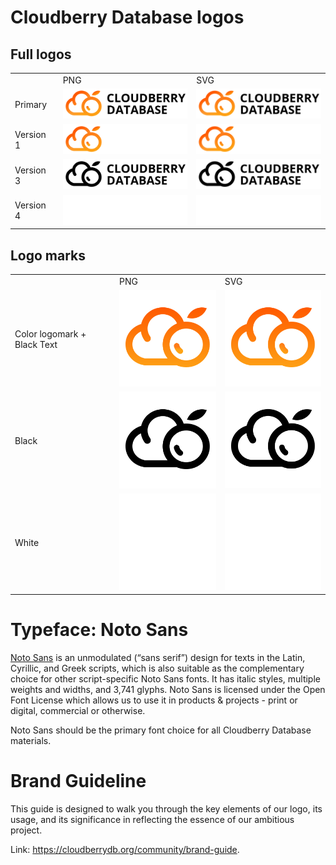 # Cloudberry Database logos

## Full logos

<table align="center">
	<tr>
		<td></td>
		<td>PNG</td>
		<td>SVG</td>
	</tr>
	<tr>
        <td>Primary</td>
        <td><img src="./logos/full_color_black.png" width="200"></td>
        <td><img src="./logos/full_color_black.svg" width="200"></td>
	</tr>
    <tr>
        <td>Version 1</td>
        <td><img src="./logos/full_color_white.png" width="200"></td>
        <td><img src="./logos/full_color_white.svg" width="200"></td>
	</tr>
    <tr>
        <td>Version 3</td>
        <td><img src="./logos/full_black_black.png" width="200"></td>
        <td><img src="./logos/full_black_black.svg" width="200"></td>
	</tr>
    <tr>
        <td>Version 4</td>
        <td><img src="./logos/full_white_white.png" width="200"></td>
        <td><img src="./logos/full_white_white.svg" width="200"></td>
	</tr>
</table>

## Logo marks

<table align="center">
	<tr>
		<td></td>
		<td>PNG</td>
		<td>SVG</td>
	</tr>
	<tr>
        <td>Color logomark + Black Text</td>
        <td><img src="./logos/logomark_color.png" width="200"></td>
        <td><img src="./logos/logomark_color.svg" width="200"></td>
	</tr>
    <tr>
        <td>Black</td>
        <td><img src="./logos/logomark_black.png" width="200"></td>
        <td><img src="./logos/logomark_black.svg" width="200"></td>
	</tr>
    <tr>
        <td>White</td>
        <td><img src="./logos/logomark_white.png" width="200"></td>
        <td><img src="./logos/logomark_white.svg" width="200"></td>
	</tr>
</table>

# Typeface: Noto Sans

[Noto Sans](https://fonts.google.com/noto/specimen/Noto+Sans) is an unmodulated (“sans serif”) design for texts in the Latin, Cyrillic, and Greek scripts, which is also suitable as the complementary choice for other script-specific Noto Sans fonts. It has italic styles, multiple weights and widths, and 3,741 glyphs. Noto Sans is licensed under the Open Font License which allows us to use it in products & projects - print or digital, commercial or otherwise.

Noto Sans should be the primary font choice for all Cloudberry Database materials.

# Brand Guideline

This guide is designed to walk you through the key elements of our logo, its usage, and its significance in reflecting the essence of our ambitious project.

Link: https://cloudberrydb.org/community/brand-guide.

